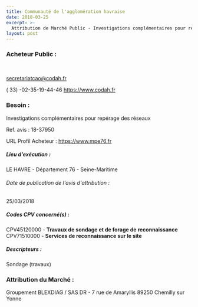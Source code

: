 ```yaml
---
title: Communauté de l'agglomération havraise
date: 2018-03-25
excerpt: >-
  Attribution de Marché Public - Investigations complémentaires pour repérage des réseaux
layout: post
---
```


### Acheteur Public : 
<a href=""> </a><br/>



secretariatcao@codah.fr

( 33) -02-35-19-44-46
https://www.codah.fr
### Besoin :

Investigations complémentaires pour repérage des réseaux

Ref. avis : 18-37950

URL Profil Acheteur : https://www.mpe76.fr

##### Lieu d'exécution :

LE HAVRE - Département 76 - Seine-Maritime

###### Date de publication de l'avis d'attribution : 
25/03/2018

##### Codes CPV concerné(s) :
CPV45120000 - **Travaux de sondage et de forage de reconnaissance** <br/>
CPV71510000 - **Services de reconnaissance sur le site** <br/>

##### Descripteurs :
Sondage (travaux) <br/>

### Attribution du Marché :
Groupement BLEXDIAG / SAS DR - 7 rue de Amaryllis 89250 Chemilly sur Yonne <br/>
